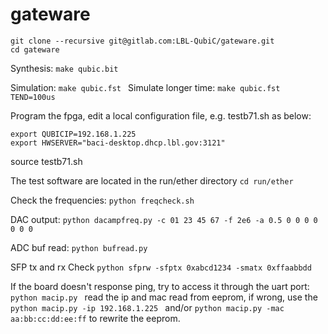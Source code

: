 # gateware
```
git clone --recursive git@gitlab.com:LBL-QubiC/gateware.git
cd gateware
```
Synthesis:
`make qubic.bit`

Simulation:
`make qubic.fst `
Simulate longer time:
`make qubic.fst TEND=100us`

Program the fpga, edit a local configuration file, e.g. testb71.sh as below:

```
export QUBICIP=192.168.1.225
export HWSERVER="baci-desktop.dhcp.lbl.gov:3121"
```

source testb71.sh

The test software are located in the run/ether directory
`cd run/ether`

Check the frequencies:
`python freqcheck.sh`

DAC output:
`python dacampfreq.py -c 01 23 45 67 -f 2e6 -a 0.5 0 0 0 0 0 0 0`

ADC buf read:
`python bufread.py`

SFP tx and rx Check
`python sfprw -sfptx 0xabcd1234 -smatx 0xffaabbdd`

If the board doesn't response ping, try to access it through the uart port:
`python macip.py `
read the ip and mac read from eeprom, if wrong, use the
`python macip.py -ip 192.168.1.225 `
and/or
`python macip.py -mac aa:bb:cc:dd:ee:ff`
to rewrite the eeprom.


